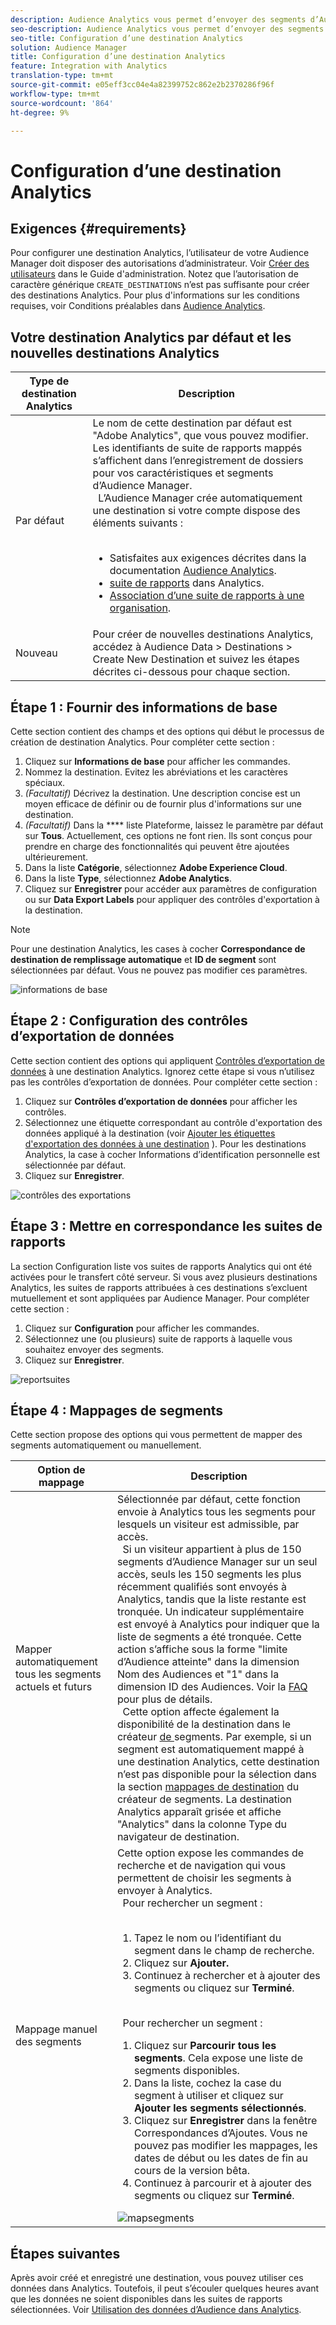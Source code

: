 ```yaml
---
description: Audience Analytics vous permet d’envoyer des segments d’Audience Manager vers Analytics. Pour utiliser cette fonctionnalité, créez une destination Analytics à laquelle vous associez des segments dans Audience Manager.
seo-description: Audience Analytics vous permet d’envoyer des segments d’Audience Manager vers Analytics. Pour utiliser cette fonctionnalité, créez une destination Analytics à laquelle vous associez des segments dans Audience Manager.
seo-title: Configuration d’une destination Analytics
solution: Audience Manager
title: Configuration d’une destination Analytics
feature: Integration with Analytics
translation-type: tm+mt
source-git-commit: e05eff3cc04e4a82399752c862e2b2370286f96f
workflow-type: tm+mt
source-wordcount: '864'
ht-degree: 9%

---
```



# Configuration d’une destination Analytics

## Exigences {#requirements}

Pour configurer une destination Analytics, l’utilisateur de votre Audience Manager doit disposer des autorisations d’administrateur. Voir [Créer des utilisateurs](/help/using/features/administration/administration-overview.md#create-users) dans le Guide d&#39;administration. Notez que l’autorisation de caractère générique `CREATE_DESTINATIONS` [](/help/using/features/administration/administration-overview.md#wild-card-permissions) n’est pas suffisante pour créer des destinations Analytics.
Pour plus d&#39;informations sur les conditions requises, voir Conditions préalables dans [Audience Analytics](https://docs.adobe.com/content/help/en/analytics/integration/audience-analytics/mc-audiences-aam.html).

## Votre destination Analytics par défaut et les nouvelles destinations Analytics

| Type de destination Analytics | Description |
|---|---|
| Par défaut | Le nom de cette destination par défaut est &quot;Adobe Analytics&quot;, que vous pouvez modifier. Les identifiants de suite de rapports mappés s’affichent dans l’enregistrement de dossiers pour vos caractéristiques et segments d’Audience Manager. <br>  L’Audience Manager crée automatiquement une destination si votre compte dispose des éléments suivants :  <br>  <ul><li>Satisfaites aux exigences décrites dans la documentation [Audience Analytics](https://docs.adobe.com/content/help/en/analytics/integration/audience-analytics/mc-audiences-aam.html).</li><li>[suite de rapports](https://docs.adobe.com/content/help/en/analytics/admin/manage-report-suites/report-suites-admin.html) dans Analytics.</li><li>[Association d’une suite de rapports à une organisation](https://docs.adobe.com/content/help/en/core-services/interface/about-core-services/report-suite-mapping.html).</li></ul> |
| Nouveau | Pour créer de nouvelles destinations Analytics, accédez à Audience Data > Destinations > Create New Destination et suivez les étapes décrites ci-dessous pour chaque section. |

## Étape 1 : Fournir des informations de base

Cette section contient des champs et des options qui début le processus de création de destination Analytics. Pour compléter cette section :

1. Cliquez sur **Informations de base** pour afficher les commandes.
2. Nommez la destination. Evitez les abréviations et les caractères spéciaux.
3. *(Facultatif)* Décrivez la destination. Une description concise est un moyen efficace de définir ou de fournir plus d&#39;informations sur une destination.
4. *(Facultatif)* Dans la  **** liste Plateforme, laissez le paramètre par défaut sur  **Tous**. Actuellement, ces options ne font rien. Ils sont conçus pour prendre en charge des fonctionnalités qui peuvent être ajoutées ultérieurement.
5. Dans la liste **Catégorie**, sélectionnez **Adobe Experience Cloud**.
6. Dans la liste **Type**, sélectionnez **Adobe Analytics**.
7. Cliquez sur **Enregistrer** pour accéder aux paramètres de configuration ou sur **Data Export Labels** pour appliquer des contrôles d&#39;exportation à la destination.

>[!NOTE]
>
>Pour une destination Analytics, les cases à cocher **Correspondance de destination de remplissage automatique** et **ID de segment** sont sélectionnées par défaut. Vous ne pouvez pas modifier ces paramètres.

![informations de base](assets/basicinformation.png)

## Étape 2 : Configuration des contrôles d’exportation de données

Cette section contient des options qui appliquent [Contrôles d’exportation de données](/help/using/features/data-export-controls.md) à une destination Analytics. Ignorez cette étape si vous n’utilisez pas les contrôles d’exportation de données. Pour compléter cette section :

1. Cliquez sur **Contrôles d’exportation de données** pour afficher les contrôles.
1. Sélectionnez une étiquette correspondant au contrôle d&#39;exportation des données appliqué à la destination (voir [Ajouter les étiquettes d&#39;exportation des données à une destination](/help/using/features/destinations/add-data-export-labels.md) ). Pour les destinations Analytics, la case à cocher Informations d’identification personnelle est sélectionnée par défaut.
1. Cliquez sur **Enregistrer**.

![contrôles des exportations](assets/exportControls.png)

## Étape 3 : Mettre en correspondance les suites de rapports

La section Configuration liste vos suites de rapports Analytics qui ont été activées pour le transfert côté serveur. Si vous avez plusieurs destinations Analytics, les suites de rapports attribuées à ces destinations s’excluent mutuellement et sont appliquées par Audience Manager. Pour compléter cette section :

1. Cliquez sur **Configuration** pour afficher les commandes.
1. Sélectionnez une (ou plusieurs) suite de rapports à laquelle vous souhaitez envoyer des segments.
1. Cliquez sur **Enregistrer**.

![reportsuites](assets/reportSuites.png)

## Étape 4 : Mappages de segments

Cette section propose des options qui vous permettent de mapper des segments automatiquement ou manuellement.

| Option de mappage | Description |
|---|---|
| Mapper automatiquement tous les segments actuels et futurs | Sélectionnée par défaut, cette fonction envoie à Analytics tous les segments pour lesquels un visiteur est admissible, par accès. <br>  Si un visiteur appartient à plus de 150 segments d’Audience Manager sur un seul accès, seuls les 150 segments les plus récemment qualifiés sont envoyés à Analytics, tandis que la liste restante est tronquée. Un indicateur supplémentaire est envoyé à Analytics pour indiquer que la liste de segments a été tronquée. Cette action s’affiche sous la forme &quot;limite d’Audience atteinte&quot; dans la dimension Nom des Audiences et &quot;1&quot; dans la dimension ID des Audiences. Voir la [FAQ](https://docs.adobe.com/content/help/en/analytics/integration/audience-analytics/audience-analytics-workflow/mc-audiences-faqs.html) pour plus de détails. <br>  Cette option affecte également la disponibilité de la destination dans le créateur [ de ](/help/using/features/segments/segment-builder.md)segments. Par exemple, si un segment est automatiquement mappé à une destination Analytics, cette destination n’est pas disponible pour la sélection dans la section [mappages de destination](/help/using/features/segments/segment-builder.md#segment-builder-controls-destinations) du créateur de segments. La destination Analytics apparaît grisée et affiche &quot;Analytics&quot; dans la colonne Type du navigateur de destination. |
| Mappage manuel des segments | Cette option expose les commandes de recherche et de navigation qui vous permettent de choisir les segments à envoyer à Analytics. <br>  Pour rechercher un segment :  <br>  <ol><li>Tapez le nom ou l’identifiant du segment dans le champ de recherche.</li><li>Cliquez sur <b>Ajouter.</b></li><li>Continuez à rechercher et à ajouter des segments ou cliquez sur <b>Terminé</b>.</li></ol><br>  Pour rechercher un segment : <ol><li>Cliquez sur <b>Parcourir tous les segments</b>. Cela expose une liste de segments disponibles.</li><li>Dans la liste, cochez la case du segment à utiliser et cliquez sur <b>Ajouter les segments sélectionnés</b>.</li><li>Cliquez sur <b>Enregistrer</b> dans la fenêtre Correspondances d’Ajoutes. Vous ne pouvez pas modifier les mappages, les dates de début ou les dates de fin au cours de la version bêta.</li><li>Continuez à parcourir et à ajouter des segments ou cliquez sur <b>Terminé</b>.</li></ol> ![mapsegments](assets/mapSegments.png) |

## Étapes suivantes

Après avoir créé et enregistré une destination, vous pouvez utiliser ces données dans Analytics. Toutefois, il peut s’écouler quelques heures avant que les données ne soient disponibles dans les suites de rapports sélectionnées. Voir [Utilisation des données d’Audience dans Analytics](https://docs.adobe.com/content/help/en/analytics/integration/audience-analytics/audience-analytics-workflow/use-audience-data-analytics.html).
